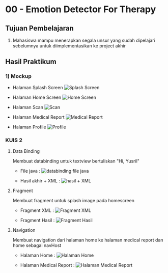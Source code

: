 # 00 - Emotion Detector For Therapy

## Tujuan Pembelajaran

1. Mahasiswa mampu menerapkan segala unsur yang sudah dipelajari sebelumnya untuk diimplementasikan ke project akhir


## Hasil Praktikum

### 1) Mockup

- Halaman Splash Screen
![Splash Screen](img/Splash_Screen.png)

- Halaman Home Screen
![Home Screen](img/Home_Screen.png)

- Halaman Scan
![Scan](img/Halaman_Scan.png)

- Halaman Medical Report
![Medical Report](img/Halaman_Medical_Report.png)

- Halaman Profile
![Profile](img/Halaman_Profile.png)

### KUIS 2

1. Data Binding

    Membuat databinding untuk textview bertuliskan "Hi, Yusril"

    - File java : 
    ![databinding file java](img/databinding_java.png)

    - Hasil akhir + XML :
    ![hasil + XML](img/databinding_hasil.png)
    
2. Fragment

    Membuat fragment untuk splash image pada homescreen

    - Fragment XML :
    ![Fragment XML](img/fragment_1.png)

    - Fragment Hasil :
    ![Fragment Hasil](img/fragment_hasil.png)


3. Navigation

    Membuat navigation dari halaman home ke halaman medical report dan home sebagai navHost

    - Halaman Home :
    ![Halaman Home](img/navigation_1.png)

    - Halaman Medical Report :
    ![Halaman Medical Report](img/navigation_2.png)